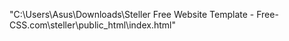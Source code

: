 "C:\Users\Asus\Downloads\Steller Free Website Template - Free-CSS.com\steller\public_html\index.html"
